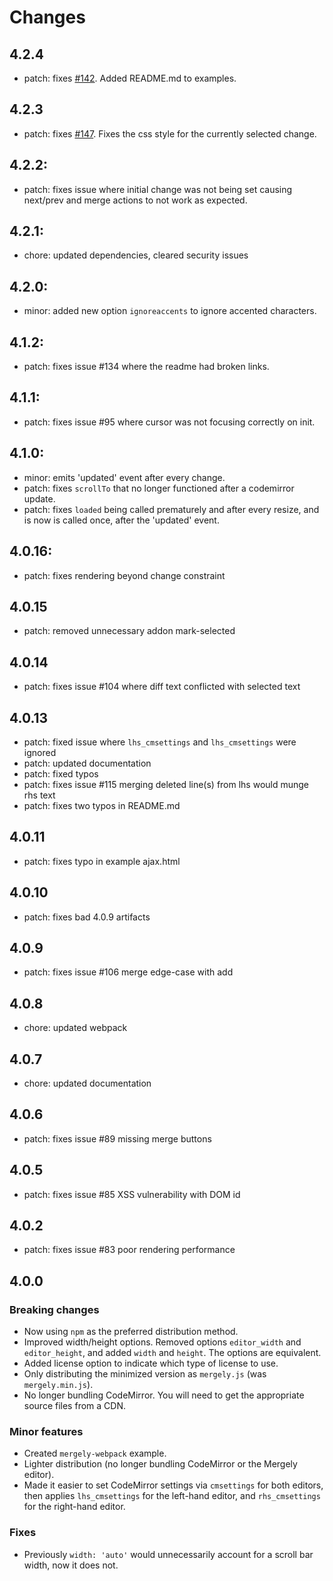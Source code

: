 # Changes

## 4.2.4
* patch: fixes [#142](https://github.com/wickedest/Mergely/issues/142).  Added README.md to examples.

## 4.2.3
* patch: fixes [#147](https://github.com/wickedest/Mergely/issues/147).  Fixes the css style for the currently selected change.

## 4.2.2:
* patch: fixes issue where initial change was not being set causing next/prev and merge actions to not work as expected.

## 4.2.1:
* chore: updated dependencies, cleared security issues

## 4.2.0:
* minor: added new option `ignoreaccents` to ignore accented characters.

## 4.1.2:
* patch: fixes issue #134 where the readme had broken links.

## 4.1.1:
* patch: fixes issue #95 where cursor was not focusing correctly on init.

## 4.1.0:
* minor: emits 'updated' event after every change.
* patch: fixes `scrollTo` that no longer functioned after a codemirror update.
* patch: fixes `loaded` being called prematurely and after every resize, and is now is called once, after the 'updated' event.

## 4.0.16:
* patch: fixes rendering beyond change constraint

## 4.0.15
* patch: removed unnecessary addon mark-selected

## 4.0.14
* patch: fixes issue #104 where diff text conflicted with selected text

## 4.0.13
* patch: fixed issue where `lhs_cmsettings` and  `lhs_cmsettings` were ignored
* patch: updated documentation
* patch: fixed typos
* patch: fixes issue #115 merging deleted line(s) from lhs would munge rhs text
* patch: fixes two typos in README.md

## 4.0.11
* patch: fixes typo in example ajax.html

## 4.0.10
* patch: fixes bad 4.0.9 artifacts

## 4.0.9
* patch: fixes issue #106 merge edge-case with add

## 4.0.8
* chore: updated webpack

## 4.0.7
* chore: updated documentation

## 4.0.6

* patch: fixes issue #89 missing merge buttons

## 4.0.5

* patch: fixes issue #85 XSS vulnerability with DOM id

## 4.0.2

* patch: fixes issue #83 poor rendering performance

## 4.0.0

### Breaking changes

* Now using `npm` as the preferred distribution method.
* Improved width/height options.  Removed options `editor_width` and `editor_height`, and added `width` and `height`.  The options are equivalent.
* Added license option to indicate which type of license to use.
* Only distributing the minimized version as `mergely.js` (was `mergely.min.js`).
* No longer bundling CodeMirror.  You will need to get the appropriate source files from a CDN.

### Minor features

* Created `mergely-webpack` example.
* Lighter distribution (no longer bundling CodeMirror or the Mergely editor).
* Made it easier to set CodeMirror settings via `cmsettings` for both editors, then applies `lhs_cmsettings` for the left-hand editor, and `rhs_cmsettings` for the right-hand editor.

### Fixes

* Previously `width: 'auto'` would unnecessarily account for a scroll bar width, now it does not.
